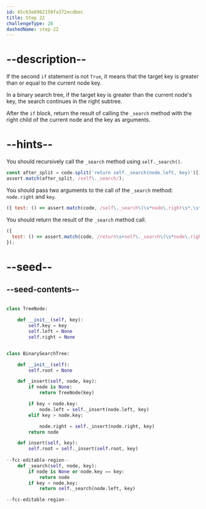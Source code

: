 ```yaml
---
id: 65c63e6962159fa372ecdbec
title: Step 22
challengeType: 20
dashedName: step-22
---
```


# --description--

If the second `if` statement is not `True`, it means that the target key is greater than or equal to the current node key. 

In a binary search tree, if the target key is greater than the current node's key, the search continues in the right subtree.

After the `if` block, return the result of calling the `_search` method with the right child of the current node and the key as arguments.

# --hints--

You should recursively call the `_search` method using `self._search()`.

```js
const after_split = code.split('return self._search(node.left, key)')[1];
assert.match(after_split, /self\._search/);
```

You should pass two arguments to the call of the `_search` method: `node.right` and `key`.

```js
({ test: () => assert.match(code, /self\._search\(\s*node\.right\s*,\s*key\s*\)/) });
```

You should return the result of the `_search` method call.

```js
({
  test: () => assert.match(code, /return\s+self\._search\(\s*node\.right\s*,\s*key\s*\)/)
});
```

# --seed--

## --seed-contents--

```py

class TreeNode:

    def __init__(self, key):
        self.key = key
        self.left = None
        self.right = None


class BinarySearchTree:

    def __init__(self):
        self.root = None

    def _insert(self, node, key):
        if node is None:
            return TreeNode(key)

        if key < node.key:
            node.left = self._insert(node.left, key)
        elif key > node.key:

            node.right = self._insert(node.right, key)
        return node

    def insert(self, key):
        self.root = self._insert(self.root, key)
        
--fcc-editable-region--
    def _search(self, node, key):
        if node is None or node.key == key:
            return node
        if key < node.key:
            return self._search(node.left, key)

--fcc-editable-region--
```

